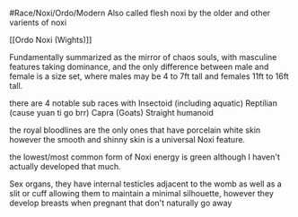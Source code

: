 #Race/Noxi/Ordo/Modern
Also called flesh noxi by the older and other varients of noxi

[[Ordo Noxi (Wights)]]



Fundamentally summarized as the mirror of chaos souls, with masculine features taking dominance, and the only difference between male and female is a size set, where males may be 4 to 7ft tall and females 11ft to 16ft tall.

there are 4 notable sub races with
Insectoid (including aquatic)
Reptilian (cause yuan ti go brr)
Capra (Goats)
Straight humanoid

the royal bloodlines are the only ones that have porcelain white skin however the smooth and shinny skin is a universal Noxi feature.

the lowest/most common form of Noxi energy is green although I haven't actually developed that much.

Sex organs, they have internal testicles adjacent to the womb as well as a slit or cuff allowing them to maintain a minimal silhouette, however they develop breasts when pregnant that don't naturally go away

